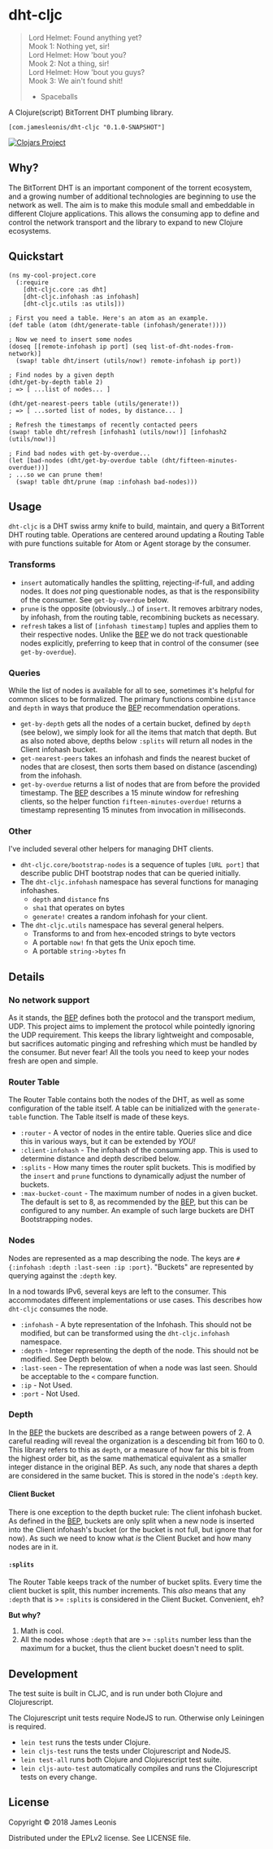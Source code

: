 # dht-cljc

> Lord Helmet: Found anything yet?  
> Mook 1: Nothing yet, sir!  
> Lord Helmet: How 'bout you?  
> Mook 2: Not a thing, sir!  
> Lord Helmet: How 'bout you guys?  
> Mook 3: We ain't found shit!  
> - Spaceballs

A Clojure(script) BitTorrent DHT plumbing library.

`[com.jamesleonis/dht-cljc "0.1.0-SNAPSHOT"]`

[![Clojars Project](https://img.shields.io/clojars/v/com.jamesleonis/dht-cljc.svg)](https://clojars.org/com.jamesleonis/dht-cljc)

## Why?

The BitTorrent DHT is an important component of the torrent ecosystem, and a growing number of additional technologies are beginning to use the network as well. The aim is to make this module small and embeddable in different Clojure applications. This allows the consuming app to define and control the network transport and the library to expand to new Clojure ecosystems.

## Quickstart

```
(ns my-cool-project.core
  (:require
    [dht-cljc.core :as dht]
    [dht-cljc.infohash :as infohash]
    [dht-cljc.utils :as utils]))

; First you need a table. Here's an atom as an example.
(def table (atom (dht/generate-table (infohash/generate!))))

; Now we need to insert some nodes
(doseq [[remote-infohash ip port] (seq list-of-dht-nodes-from-network)]
  (swap! table dht/insert (utils/now!) remote-infohash ip port))

; Find nodes by a given depth
(dht/get-by-depth table 2)
; => [ ...list of nodes... ]

(dht/get-nearest-peers table (utils/generate!))
; => [ ...sorted list of nodes, by distance... ]

; Refresh the timestamps of recently contacted peers
(swap! table dht/refresh [infohash1 (utils/now!)] [infohash2 (utils/now!)]

; Find bad nodes with get-by-overdue...
(let [bad-nodes (dht/get-by-overdue table (dht/fifteen-minutes-overdue!))]
; ...so we can prune them!
  (swap! table dht/prune (map :infohash bad-nodes)))
```

## Usage

`dht-cljc` is a DHT swiss army knife to build, maintain, and query a BitTorrent DHT routing table. Operations are centered around updating a Routing Table with pure functions suitable for Atom or Agent storage by the consumer.

### Transforms

* `insert` automatically handles the splitting, rejecting-if-full, and adding nodes. It does *not* ping questionable nodes, as that is the responsibility of the consumer. See `get-by-overdue` below.
* `prune` is the opposite (obviously...) of `insert`. It removes arbitrary nodes, by infohash, from the routing table, recombining buckets as necessary.
* `refresh` takes a list of `[infohash timestamp]` tuples and applies them to their respective nodes. Unlike the [BEP][bep-5] we do not track questionable nodes explicitly, preferring to keep that in control of the consumer (see `get-by-overdue`).

### Queries

While the list of nodes is available for all to see, sometimes it's helpful for common slices to be formalized. The primary functions combine `distance` and `depth` in ways that produce the [BEP][bep-5] recommendation operations.

* `get-by-depth` gets all the nodes of a certain bucket, defined by `depth` (see below), we simply look for all the items that match that depth. But as also noted above, depths below `:splits` will return all nodes in the Client infohash bucket.
* `get-nearest-peers` takes an infohash and finds the nearest bucket of nodes that are closest, then sorts them based on distance (ascending) from the infohash.
* `get-by-overdue` returns a list of nodes that are from before the provided timestamp. The [BEP][bep-5] describes a 15 minute window for refreshing clients, so the helper function `fifteen-minutes-overdue!` returns a timestamp representing 15 minutes from invocation in milliseconds.

### Other

I've included several other helpers for managing DHT clients.

* `dht-cljc.core/bootstrap-nodes` is a sequence of tuples `[URL port]` that describe public DHT bootstrap nodes that can be queried initially.
* The `dht-cljc.infohash` namespace has several functions for managing infohashes.
  * `depth` and `distance` fns
  * `sha1` that operates on bytes
  * `generate!` creates a random infohash for your client.
* The `dht-cljc.utils` namespace has several general helpers.
  * Transforms to and from hex-encoded strings to byte vectors
  * A portable `now!` fn that gets the Unix epoch time.
  * A portable `string->bytes` fn

## Details

### No network support

As it stands, the [BEP][bep-5] defines both the protocol and the transport medium, UDP. This project aims to implement the protocol while pointedly ignoring the UDP requirement. This keeps the library lightweight and composable, but sacrifices automatic pinging and refreshing which must be handled by the consumer. But never fear! All the tools you need to keep your nodes fresh are open and simple.

### Router Table

The Router Table contains both the nodes of the DHT, as well as some configuration of the table itself. A table can be initialized with the `generate-table` function. The Table itself is made of these keys.

* `:router` - A vector of nodes in the entire table. Queries slice and dice this in various ways, but it can be extended by *YOU!*
* `:client-infohash` - The infohash of the consuming app. This is used to determine distance and depth described below.
* `:splits` - How many times the router split buckets. This is modified by the `insert` and `prune` functions to dynamically adjust the number of buckets.
* `:max-bucket-count` - The maximum number of nodes in a given bucket. The default is set to 8, as recommended by the [BEP][bep-5], but this can be configured to any number. An example of such large buckets are DHT Bootstrapping nodes.

### Nodes

Nodes are represented as a map describing the node. The keys are `#{:infohash :depth :last-seen :ip :port}`. "Buckets" are represented by querying against the `:depth` key.

In a nod towards IPv6, several keys are left to the consumer. This accommodates different implementations or use cases. This describes how `dht-cljc` consumes the node.

* `:infohash` - A byte representation of the Infohash. This should not be modified, but can be transformed using the `dht-cljc.infohash` namespace.
* `:depth` - Integer representing the depth of the node. This should not be modified. See Depth below.
* `:last-seen` - The representation of when a node was last seen. Should be acceptable to the `<` compare function.
* `:ip` - Not Used.
* `:port` - Not Used.

### Depth

In the [BEP][bep-5] the buckets are described as a range between powers of 2. A careful reading will reveal the organization is a descending bit from 160 to 0. This library refers to this as `depth`, or a measure of how far this bit is from the highest order bit, as the same mathematical equivalent as a smaller integer distance in the original BEP. As such, any node that shares a depth are considered in the same bucket. This is stored in the node's `:depth` key.

#### Client Bucket

There is one exception to the depth bucket rule: The client infohash bucket. As defined in the [BEP][bep-5], buckets are only split when a new node is inserted into the Client infohash's bucket (or the bucket is not full, but ignore that for now). As such we need to know what *is* the Client Bucket and how many nodes are in it.

#### `:splits`

The Router Table keeps track of the number of bucket splits. Every time the client bucket is split, this number increments. This *also* means that any `:depth` that is >= `:splits` is considered in the Client Bucket. Convenient, eh?

**But why?**

1. Math is cool.
2. All the nodes whose `:depth` that are >= `:splits` number less than the maximum for a bucket, thus the client bucket doesn't need to split.

## Development

The test suite is built in CLJC, and is run under both Clojure and Clojurescript.

The Clojurescript unit tests require NodeJS to run. Otherwise only Leiningen is required.

* `lein test` runs the tests under Clojure.
* `lein cljs-test` runs the tests under Clojurescript and NodeJS.
* `lein test-all` runs both Clojure and Clojurescript test suite.
* `lein cljs-auto-test` automatically compiles and runs the Clojurescript tests on every change.

## License

Copyright © 2018 James Leonis

Distributed under the EPLv2 license. See LICENSE file.

[bep-5]: http://www.bittorrent.org/beps/bep_0005.html
